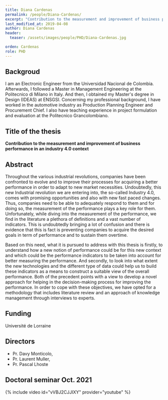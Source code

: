 ```yaml
---
title: Diana Cardenas
permalink: /people/Diana-Cardenas/
excerpt: "Contribution to the measurement and improvement of business performance in an industry 4.0 context"
last_modified_at: 2019-04-08
author: Diana Cardenas
header:
  teaser: /assets/images/people/PHD/Diana-Cardenas.jpg

orden: Cardenas
role: PHD
---
```


## Backgroud

I am an Electronic Engineer from the Universidad Nacional de Colombia. Afterwards, I followed a Master in Management Engineering at the Politecnico di Milano in Italy. And then, I obtained my Master's degree in Design (IDEAS) at ENSGSI. Concerning my professional background, I have worked in the automotive industry as Production Planning Engineer and Procurement Chief. I also have teaching experience in project formulation and evaluation at the Politecnico Grancolombiano.  

## Title of the thesis

**Contribution to the measurement and improvement of business performance in an industry 4.0 context**

## Abstract

Throughout the various industrial revolutions, companies have been confronted to evolve and to improve their processes for acquiring a better performance in order to adapt to new market necessities. Undoubtedly, this new Industrial revolution we are entering into, the so-called Industry 4.0, comes with promising opportunities and also with new fast paced changes. Thus, companies need to be able to adequately respond to them and for doing so, the measurement of the performance plays a key role for them. Unfortunately, while diving into the measurement of the performance, we find in the literature a plethora of definitions and a vast number of indicators. This is undoubtedly bringing a lot of confusion and there is evidence that this is fact is preventing companies to acquire the desired goals in term of performance and to sustain them overtime.  

Based on this need, what it is pursued to address with this thesis is firstly, to understand how a new notion of performance could be for this new context and which could be the performance indicators to be taken into account for better measuring the performance. And secondly, to look into what extent the new technologies and the different type of data could help us to build these indicators as a means to construct a suitable view of the overall performance. Both of the precedent points with a view to develop a novel approach for helping in the decision-making process for improving the performance. In order to cope with these objectives, we have opted for a methodology that includes literature review and an approach of knowledge management through interviews to experts.

## Funding

Université de Lorraine

## Directors

- Pr. Davy Monticolo,
- Pr. Laurent Muller,
- Pr. Pascal Lhoste

## Doctoral seminar Oct. 2021

{% include video id="vVBJ2CJJIXY" provider="youtube" %}
